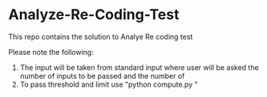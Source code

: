 # Analyze-Re-Coding-Test
This repo contains the solution to Analye Re coding test

Please note the following:
1. The input will be taken from standard input where user will be asked the number of inputs to be passed and the number of 
2. To pass threshold and limit use "python compute.py <Threshold Value> <Limit Value>"
